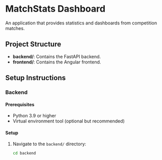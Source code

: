 # MatchStats Dashboard

An application that provides statistics and dashboards from competition matches.

## Project Structure

- **backend/**: Contains the FastAPI backend.
- **frontend/**: Contains the Angular frontend.

## Setup Instructions

### Backend

#### Prerequisites

- Python 3.9 or higher
- Virtual environment tool (optional but recommended)

#### Setup

1. Navigate to the `backend/` directory:

   ```bash
   cd backend
   ```
